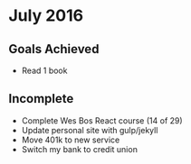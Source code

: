 # July 2016

## Goals Achieved
* Read 1 book

## Incomplete
* Complete Wes Bos React course (14 of 29)
* Update personal site with gulp/jekyll
* Move 401k to new service
* Switch my bank to credit union
